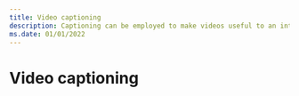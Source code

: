 ```yaml
---
title: Video captioning
description: Captioning can be employed to make videos useful to an international audience and users with disabilities.
ms.date: 01/01/2022
---
```


# Video captioning
